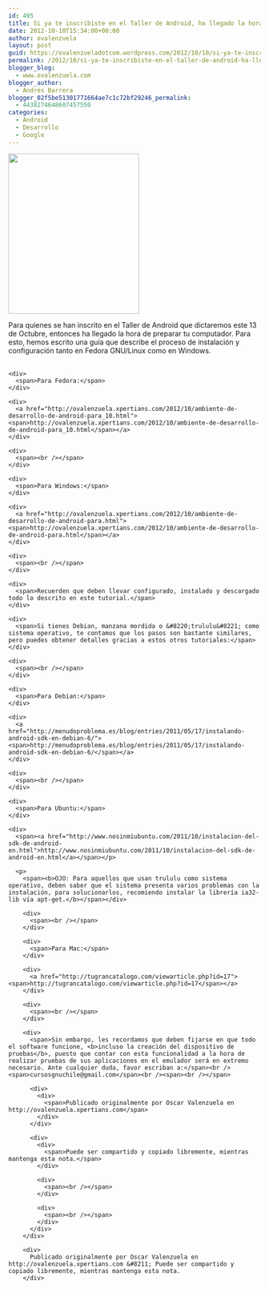 ```yaml
---
id: 495
title: Si ya te inscribiste en el Taller de Android, ha llegado la hora de preparar tu computador
date: 2012-10-10T15:34:00+00:00
author: ovalenzuela
layout: post
guid: https://ovalenzueladotcom.wordpress.com/2012/10/10/si-ya-te-inscribiste-en-el-taller-de-android-ha-llegado-la-hora-de-preparar-tu-computador
permalink: /2012/10/si-ya-te-inscribiste-en-el-taller-de-android-ha-llegado-la-hora-de-preparar-tu-computador.html
blogger_blog:
  - www.ovalenzuela.com
blogger_author:
  - Andrés Barrera
blogger_02f5be51301771664ae7c1c72bf29246_permalink:
  - 4438274648607457550
categories:
  - Android
  - Desarrollo
  - Google
---
```

<div>
  <div>
    <a href="http://www.ovalenzuela.com/wp-content/uploads/2016/02/fb147-android_dev.jpg"><img border="0" height="320" src="http://www.ovalenzuela.com/wp-content/uploads/2016/02/fb147-android_dev.jpg?w=245" width="261" /></a>
  </div>
  
  <p>
    <span>Para quienes se han inscrito en el Taller de Android que dictaremos este 13 de Octubre, entonces ha llegado la hora de preparar tu computador. Para esto, hemos escrito una guía que describe el proceso de instalación y configuración tanto en Fedora GNU/Linux como en Windows.</span><br /><span><br /></span></div> 
    
    <div>
      <span>Para Fedora:</span>
    </div>
    
    <div>
      <a href="http://ovalenzuela.xpertians.com/2012/10/ambiente-de-desarrollo-de-android-para_10.html"><span>http://ovalenzuela.xpertians.com/2012/10/ambiente-de-desarrollo-de-android-para_10.html</span></a>
    </div>
    
    <div>
      <span><br /></span>
    </div>
    
    <div>
      <span>Para Windows:</span>
    </div>
    
    <div>
      <a href="http://ovalenzuela.xpertians.com/2012/10/ambiente-de-desarrollo-de-android-para.html"><span>http://ovalenzuela.xpertians.com/2012/10/ambiente-de-desarrollo-de-android-para.html</span></a>
    </div>
    
    <div>
      <span><br /></span>
    </div>
    
    <div>
      <span>Recuerden que deben llevar configurado, instalado y descargado todo lo descrito en este tutorial.</span>
    </div>
    
    <div>
      <span>Si tienes Debian, manzana mordida o &#8220;trululu&#8221; como sistema operativo, te contamos que los pasos son bastante similares, pero puedes obtener detalles gracias a estos otros tutoriales:</span>
    </div>
    
    <div>
      <span><br /></span>
    </div>
    
    <div>
      <span>Para Debian:</span>
    </div>
    
    <div>
      <a href="http://menudoproblema.es/blog/entries/2011/05/17/instalando-android-sdk-en-debian-6/"><span>http://menudoproblema.es/blog/entries/2011/05/17/instalando-android-sdk-en-debian-6/</span></a>
    </div>
    
    <div>
      <span><br /></span>
    </div>
    
    <div>
      <span>Para Ubuntu:</span>
    </div>
    
    <div>
      <span><a href="http://www.nosinmiubuntu.com/2011/10/instalacion-del-sdk-de-android-en.html">http://www.nosinmiubuntu.com/2011/10/instalacion-del-sdk-de-android-en.html</a></span></p> 
      
      <p>
        <span><b>OJO: Para aquellos que usan trululu como sistema operativo, deben saber que el sistema presenta varios problemas con la instalación, para solucionarlos, recomiendo instalar la librería ia32-lib vía apt-get.</b></span></div> 
        
        <div>
          <span><br /></span>
        </div>
        
        <div>
          <span>Para Mac:</span>
        </div>
        
        <div>
          <a href="http://tugrancatalogo.com/viewarticle.php?id=17"><span>http://tugrancatalogo.com/viewarticle.php?id=17</span></a>
        </div>
        
        <div>
          <span><br /></span>
        </div>
        
        <div>
          <span>Sin embargo, les recordamos que deben fijarse en que todo el software funcione, <b>incluso la creación del dispositivo de pruebas</b>, puesto que contar con esta funcionalidad a la hora de realizar pruebas de sus aplicaciones en el emulador será en extremo necesario. Ante cualquier duda, favor escriban a:</span><br /><span>cursosgnuchile@gmail.com</span><br /><span><br /></span> 
          
          <div>
            <div>
              <span>Publicado originalmente por Oscar Valenzuela en http://ovalenzuela.xpertians.com</span>
            </div>
          </div>
          
          <div>
            <div>
              <span>Puede ser compartido y copiado libremente, mientras mantenga esta nota.</span>
            </div>
            
            <div>
              <span><br /></span>
            </div>
            
            <div>
              <span><br /></span>
            </div>
          </div>
        </div>
        
        <div>
          Publicado originalmente por Oscar Valenzuela en http://ovalenzuela.xpertians.com &#8211; Puede ser compartido y copiado libremente, mientras mantenga esta nota.
        </div>